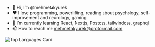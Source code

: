 - 👋 Hi, I’m @mehmetakyurek
- ❤️ I love programming, powerlifting, reading about psychology, self-improvement and neurology, gaming
- 🌱 I’m currently learning React, Nextjs, Postcss, tailwindcss, graphql
- 📫 How to reach me mehmetakyurek@protonmail.com
  
![Top Languages Card](https://github-readme-stats.vercel.app/api/top-langs/?username=mehmetakyurek&layout=compact)
<!---
mehmetakyurek/mehmetakyurek is a ✨ special ✨ repository because its `README.md` (this file) appears on your GitHub profile.
You can click the Preview link to take a look at your changes.
--->
